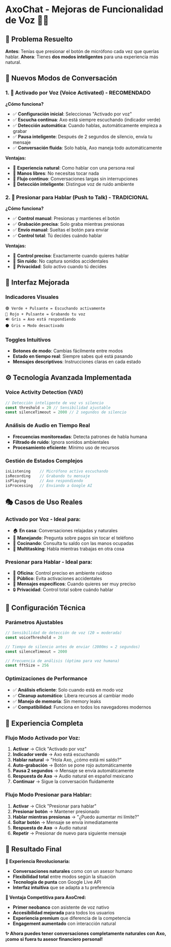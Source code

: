 # AxoChat - Mejoras de Funcionalidad de Voz 🎤✨

## 🎯 **Problema Resuelto**
**Antes**: Tenías que presionar el botón de micrófono cada vez que querías hablar.
**Ahora**: Tienes **dos modos inteligentes** para una experiencia más natural.

## 🚀 **Nuevos Modos de Conversación**

### **1. 🎤 Activado por Voz (Voice Activated) - RECOMENDADO**
**¿Cómo funciona?**
- ✅ **Configuración inicial**: Seleccionas "Activado por voz"
- ✅ **Escucha continua**: Axo está siempre escuchando (indicador verde)
- ✅ **Detección automática**: Cuando hablas, automáticamente empieza a grabar
- ✅ **Pausa inteligente**: Después de 2 segundos de silencio, envía tu mensaje
- ✅ **Conversación fluida**: Solo habla, Axo maneja todo automáticamente

**Ventajas:**
- 🌟 **Experiencia natural**: Como hablar con una persona real
- 🌟 **Manos libres**: No necesitas tocar nada
- 🌟 **Flujo continuo**: Conversaciones largas sin interrupciones
- 🌟 **Detección inteligente**: Distingue voz de ruido ambiente

### **2. 🤚 Presionar para Hablar (Push to Talk) - TRADICIONAL**
**¿Cómo funciona?**
- ✅ **Control manual**: Presionas y mantienes el botón
- ✅ **Grabación precisa**: Solo graba mientras presionas
- ✅ **Envío manual**: Sueltas el botón para enviar
- ✅ **Control total**: Tú decides cuándo hablar

**Ventajas:**
- 🎯 **Control preciso**: Exactamente cuando quieres hablar
- 🎯 **Sin ruido**: No captura sonidos accidentales
- 🎯 **Privacidad**: Solo activo cuando tú decides

## 🎨 **Interfaz Mejorada**

### **Indicadores Visuales**
```
🟢 Verde + Pulsante = Escuchando activamente
🔴 Rojo + Pulsante = Grabando tu voz  
🔊 Gris = Axo está respondiendo
⚫ Gris = Modo desactivado
```

### **Toggles Intuitivos**
- **Botones de modo**: Cambias fácilmente entre modos
- **Estado en tiempo real**: Siempre sabes qué está pasando
- **Mensajes descriptivos**: Instrucciones claras en cada estado

## ⚙️ **Tecnología Avanzada Implementada**

### **Voice Activity Detection (VAD)**
```typescript
// Detección inteligente de voz vs silencio
const threshold = 20 // Sensibilidad ajustable
const silenceTimeout = 2000 // 2 segundos de silencio
```

### **Análisis de Audio en Tiempo Real**
- **Frecuencias monitoreadas**: Detecta patrones de habla humana
- **Filtrado de ruido**: Ignora sonidos ambientales
- **Procesamiento eficiente**: Mínimo uso de recursos

### **Gestión de Estados Complejos**
```typescript
isListening    // Micrófono activo escuchando
isRecording    // Grabando tu mensaje  
isPlaying      // Axo respondiendo
isProcessing   // Enviando a Google AI
```

## 🎭 **Casos de Uso Reales**

### **Activado por Voz - Ideal para:**
- 🏠 **En casa**: Conversaciones relajadas y naturales
- 🚗 **Manejando**: Pregunta sobre pagos sin tocar el teléfono
- 🍳 **Cocinando**: Consulta tu saldo con las manos ocupadas
- 💼 **Multitasking**: Habla mientras trabajas en otra cosa

### **Presionar para Hablar - Ideal para:**
- 🏢 **Oficina**: Control preciso en ambiente ruidoso
- 👥 **Público**: Evita activaciones accidentales
- 🎯 **Mensajes específicos**: Cuando quieres ser muy preciso
- 🔒 **Privacidad**: Control total sobre cuándo hablar

## 🔧 **Configuración Técnica**

### **Parámetros Ajustables**
```typescript
// Sensibilidad de detección de voz (20 = moderada)
const voiceThreshold = 20

// Tiempo de silencio antes de enviar (2000ms = 2 segundos)
const silenceTimeout = 2000

// Frecuencia de análisis (óptima para voz humana)
const fftSize = 256
```

### **Optimizaciones de Performance**
- ✅ **Análisis eficiente**: Solo cuando está en modo voz
- ✅ **Cleanup automático**: Libera recursos al cambiar modo
- ✅ **Manejo de memoria**: Sin memory leaks
- ✅ **Compatibilidad**: Funciona en todos los navegadores modernos

## 📱 **Experiencia Completa**

### **Flujo Modo Activado por Voz:**
1. **Activar** → Click "Activado por voz"
2. **Indicador verde** → Axo está escuchando
3. **Hablar natural** → "Hola Axo, ¿cómo está mi saldo?"
4. **Auto-grabación** → Botón se pone rojo automáticamente  
5. **Pausa 2 segundos** → Mensaje se envía automáticamente
6. **Respuesta de Axo** → Audio natural en español mexicano
7. **Continuar** → Sigue la conversación fluidamente

### **Flujo Modo Presionar para Hablar:**
1. **Activar** → Click "Presionar para hablar"
2. **Presionar botón** → Mantener presionado
3. **Hablar mientras presionas** → "¿Puedo aumentar mi límite?"
4. **Soltar botón** → Mensaje se envía inmediatamente
5. **Respuesta de Axo** → Audio natural
6. **Repetir** → Presionar de nuevo para siguiente mensaje

## 🎯 **Resultado Final**

**🌟 Experiencia Revolucionaria:**
- **Conversaciones naturales** como con un asesor humano
- **Flexibilidad total** entre modos según la situación
- **Tecnología de punta** con Google Live API
- **Interfaz intuitiva** que se adapta a tu preferencia

**💼 Ventaja Competitiva para AxoCred:**
- **Primer neobanco** con asistente de voz nativo
- **Accesibilidad mejorada** para todos los usuarios
- **Experiencia premium** que diferencia de la competencia
- **Engagement aumentado** con interacción natural

**✨ Ahora puedes tener conversaciones completamente naturales con Axo, ¡como si fuera tu asesor financiero personal!**
